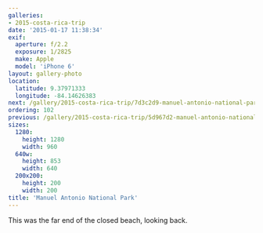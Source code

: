 ```yaml
---
galleries:
- 2015-costa-rica-trip
date: '2015-01-17 11:38:34'
exif:
  aperture: f/2.2
  exposure: 1/2825
  make: Apple
  model: 'iPhone 6'
layout: gallery-photo
location:
  latitude: 9.37971333
  longitude: -84.14626383
next: /gallery/2015-costa-rica-trip/7d3c2d9-manuel-antonio-national-park
ordering: 102
previous: /gallery/2015-costa-rica-trip/5d967d2-manuel-antonio-national-park
sizes:
  1280:
    height: 1280
    width: 960
  640w:
    height: 853
    width: 640
  200x200:
    height: 200
    width: 200
title: 'Manuel Antonio National Park'
---
```


This was the far end of the closed beach, looking back.
